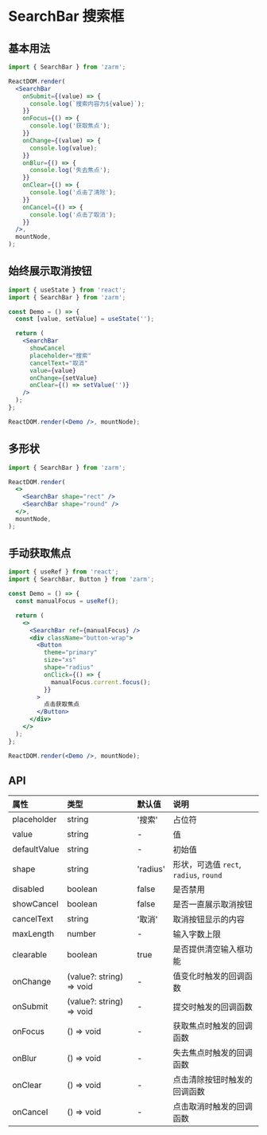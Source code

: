 # SearchBar 搜索框

## 基本用法

```jsx
import { SearchBar } from 'zarm';

ReactDOM.render(
  <SearchBar
    onSubmit={(value) => {
      console.log(`搜索内容为${value}`);
    }}
    onFocus={() => {
      console.log('获取焦点');
    }}
    onChange={(value) => {
      console.log(value);
    }}
    onBlur={() => {
      console.log('失去焦点');
    }}
    onClear={() => {
      console.log('点击了清除');
    }}
    onCancel={() => {
      console.log('点击了取消');
    }}
  />,
  mountNode,
);
```

## 始终展示取消按钮

```jsx
import { useState } from 'react';
import { SearchBar } from 'zarm';

const Demo = () => {
  const [value, setValue] = useState('');

  return (
    <SearchBar
      showCancel
      placeholder="搜索"
      cancelText="取消"
      value={value}
      onChange={setValue}
      onClear={() => setValue('')}
    />
  );
};

ReactDOM.render(<Demo />, mountNode);
```

## 多形状

```jsx
import { SearchBar } from 'zarm';

ReactDOM.render(
  <>
    <SearchBar shape="rect" />
    <SearchBar shape="round" />
  </>,
  mountNode,
);
```

## 手动获取焦点

```jsx
import { useRef } from 'react';
import { SearchBar, Button } from 'zarm';

const Demo = () => {
  const manualFocus = useRef();

  return (
    <>
      <SearchBar ref={manualFocus} />
      <div className="button-wrap">
        <Button
          theme="primary"
          size="xs"
          shape="radius"
          onClick={() => {
            manualFocus.current.focus();
          }}
        >
          点击获取焦点
        </Button>
      </div>
    </>
  );
};

ReactDOM.render(<Demo />, mountNode);
```

## API

| 属性         | 类型                     | 默认值   | 说明                                   |
| :----------- | :----------------------- | :------- | :------------------------------------- |
| placeholder  | string                   | '搜索'   | 占位符                                 |
| value        | string                   | -        | 值                                     |
| defaultValue | string                   | -        | 初始值                                 |
| shape        | string                   | 'radius' | 形状，可选值 `rect`, `radius`, `round` |
| disabled     | boolean                  | false    | 是否禁用                               |
| showCancel   | boolean                  | false    | 是否一直展示取消按钮                   |
| cancelText   | string                   | '取消'   | 取消按钮显示的内容                     |
| maxLength    | number                   | -        | 输入字数上限                           |
| clearable    | boolean                  | true     | 是否提供清空输入框功能                 |
| onChange     | (value?: string) => void | -        | 值变化时触发的回调函数                 |
| onSubmit     | (value?: string) => void | -        | 提交时触发的回调函数                   |
| onFocus      | () => void               | -        | 获取焦点时触发的回调函数               |
| onBlur       | () => void               | -        | 失去焦点时触发的回调函数               |
| onClear      | () => void               | -        | 点击清除按钮时触发的回调函数           |
| onCancel     | () => void               | -        | 点击取消时触发的回调函数               |
